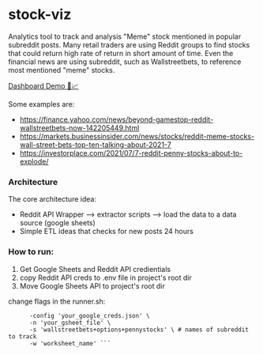 # stock-viz

Analytics tool to track and analysis "Meme" stock mentioned in popular subreddit posts. Many retail traders are using Reddit groups to find stocks that could return high rate of return in short amount of time. Even the financial news are using subreddit, such as Wallstreetbets, to reference most mentioned "meme" stocks.

[Dashboard Demo 👀📈](https://datastudio.google.com/reporting/d6c5a543-0735-45e4-a75c-9869c8736d0a)

Some examples are:
- https://finance.yahoo.com/news/beyond-gamestop-reddit-wallstreetbets-now-142205449.html
- https://markets.businessinsider.com/news/stocks/reddit-meme-stocks-wall-street-bets-top-ten-talking-about-2021-7
- https://investorplace.com/2021/07/7-reddit-penny-stocks-about-to-explode/

### Architecture

The core architecture idea:
  - Reddit API Wrapper --> extractor scripts --> load the data to a data source (google sheets)
  - Simple ETL ideas that checks for new posts 24 hours
 
### How to run:
1. Get Google Sheets and Reddit API credientials
2. copy Reddit API creds to .env file in project's root dir
3. Move Google Sheets API to project's root dir

change flags in the runner.sh:  
```./viz/bin/python3 ./app/collector.py \
      -config 'your_google_creds.json' \
      -n 'your_gsheet_file' \
      -s 'wallstreetbets+options+pennystocks' \ # names of subreddit to track
      -w 'worksheet_name' ```
